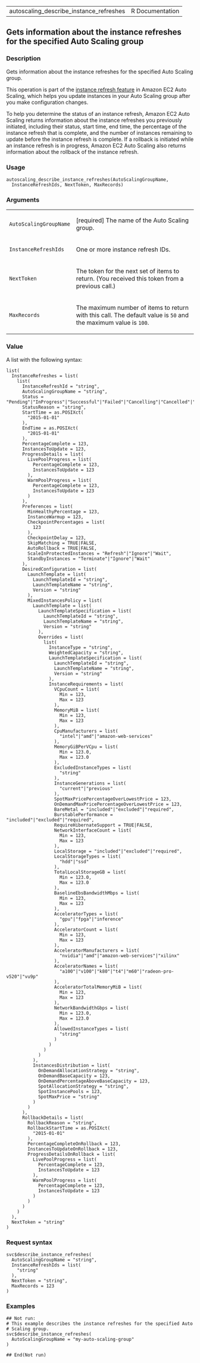 <table style="width: 100%;">
<tbody>
<tr class="odd">
<td>autoscaling_describe_instance_refreshes</td>
<td style="text-align: right;">R Documentation</td>
</tr>
</tbody>
</table>

## Gets information about the instance refreshes for the specified Auto Scaling group

### Description

Gets information about the instance refreshes for the specified Auto
Scaling group.

This operation is part of the [instance refresh
feature](https://docs.aws.amazon.com/autoscaling/ec2/userguide/asg-instance-refresh.html)
in Amazon EC2 Auto Scaling, which helps you update instances in your
Auto Scaling group after you make configuration changes.

To help you determine the status of an instance refresh, Amazon EC2 Auto
Scaling returns information about the instance refreshes you previously
initiated, including their status, start time, end time, the percentage
of the instance refresh that is complete, and the number of instances
remaining to update before the instance refresh is complete. If a
rollback is initiated while an instance refresh is in progress, Amazon
EC2 Auto Scaling also returns information about the rollback of the
instance refresh.

### Usage

    autoscaling_describe_instance_refreshes(AutoScalingGroupName,
      InstanceRefreshIds, NextToken, MaxRecords)

### Arguments

<table>
<colgroup>
<col style="width: 35%" />
<col style="width: 65%" />
</colgroup>
<tbody>
<tr class="odd">
<td><code
id="autoscaling_describe_instance_refreshes_:_AutoScalingGroupName">AutoScalingGroupName</code></td>
<td><p>[required] The name of the Auto Scaling group.</p></td>
</tr>
<tr class="even">
<td><code
id="autoscaling_describe_instance_refreshes_:_InstanceRefreshIds">InstanceRefreshIds</code></td>
<td><p>One or more instance refresh IDs.</p></td>
</tr>
<tr class="odd">
<td><code
id="autoscaling_describe_instance_refreshes_:_NextToken">NextToken</code></td>
<td><p>The token for the next set of items to return. (You received this
token from a previous call.)</p></td>
</tr>
<tr class="even">
<td><code
id="autoscaling_describe_instance_refreshes_:_MaxRecords">MaxRecords</code></td>
<td><p>The maximum number of items to return with this call. The default
value is <code>50</code> and the maximum value is
<code>100</code>.</p></td>
</tr>
</tbody>
</table>

### Value

A list with the following syntax:

    list(
      InstanceRefreshes = list(
        list(
          InstanceRefreshId = "string",
          AutoScalingGroupName = "string",
          Status = "Pending"|"InProgress"|"Successful"|"Failed"|"Cancelling"|"Cancelled"|"RollbackInProgress"|"RollbackFailed"|"RollbackSuccessful",
          StatusReason = "string",
          StartTime = as.POSIXct(
            "2015-01-01"
          ),
          EndTime = as.POSIXct(
            "2015-01-01"
          ),
          PercentageComplete = 123,
          InstancesToUpdate = 123,
          ProgressDetails = list(
            LivePoolProgress = list(
              PercentageComplete = 123,
              InstancesToUpdate = 123
            ),
            WarmPoolProgress = list(
              PercentageComplete = 123,
              InstancesToUpdate = 123
            )
          ),
          Preferences = list(
            MinHealthyPercentage = 123,
            InstanceWarmup = 123,
            CheckpointPercentages = list(
              123
            ),
            CheckpointDelay = 123,
            SkipMatching = TRUE|FALSE,
            AutoRollback = TRUE|FALSE,
            ScaleInProtectedInstances = "Refresh"|"Ignore"|"Wait",
            StandbyInstances = "Terminate"|"Ignore"|"Wait"
          ),
          DesiredConfiguration = list(
            LaunchTemplate = list(
              LaunchTemplateId = "string",
              LaunchTemplateName = "string",
              Version = "string"
            ),
            MixedInstancesPolicy = list(
              LaunchTemplate = list(
                LaunchTemplateSpecification = list(
                  LaunchTemplateId = "string",
                  LaunchTemplateName = "string",
                  Version = "string"
                ),
                Overrides = list(
                  list(
                    InstanceType = "string",
                    WeightedCapacity = "string",
                    LaunchTemplateSpecification = list(
                      LaunchTemplateId = "string",
                      LaunchTemplateName = "string",
                      Version = "string"
                    ),
                    InstanceRequirements = list(
                      VCpuCount = list(
                        Min = 123,
                        Max = 123
                      ),
                      MemoryMiB = list(
                        Min = 123,
                        Max = 123
                      ),
                      CpuManufacturers = list(
                        "intel"|"amd"|"amazon-web-services"
                      ),
                      MemoryGiBPerVCpu = list(
                        Min = 123.0,
                        Max = 123.0
                      ),
                      ExcludedInstanceTypes = list(
                        "string"
                      ),
                      InstanceGenerations = list(
                        "current"|"previous"
                      ),
                      SpotMaxPricePercentageOverLowestPrice = 123,
                      OnDemandMaxPricePercentageOverLowestPrice = 123,
                      BareMetal = "included"|"excluded"|"required",
                      BurstablePerformance = "included"|"excluded"|"required",
                      RequireHibernateSupport = TRUE|FALSE,
                      NetworkInterfaceCount = list(
                        Min = 123,
                        Max = 123
                      ),
                      LocalStorage = "included"|"excluded"|"required",
                      LocalStorageTypes = list(
                        "hdd"|"ssd"
                      ),
                      TotalLocalStorageGB = list(
                        Min = 123.0,
                        Max = 123.0
                      ),
                      BaselineEbsBandwidthMbps = list(
                        Min = 123,
                        Max = 123
                      ),
                      AcceleratorTypes = list(
                        "gpu"|"fpga"|"inference"
                      ),
                      AcceleratorCount = list(
                        Min = 123,
                        Max = 123
                      ),
                      AcceleratorManufacturers = list(
                        "nvidia"|"amd"|"amazon-web-services"|"xilinx"
                      ),
                      AcceleratorNames = list(
                        "a100"|"v100"|"k80"|"t4"|"m60"|"radeon-pro-v520"|"vu9p"
                      ),
                      AcceleratorTotalMemoryMiB = list(
                        Min = 123,
                        Max = 123
                      ),
                      NetworkBandwidthGbps = list(
                        Min = 123.0,
                        Max = 123.0
                      ),
                      AllowedInstanceTypes = list(
                        "string"
                      )
                    )
                  )
                )
              ),
              InstancesDistribution = list(
                OnDemandAllocationStrategy = "string",
                OnDemandBaseCapacity = 123,
                OnDemandPercentageAboveBaseCapacity = 123,
                SpotAllocationStrategy = "string",
                SpotInstancePools = 123,
                SpotMaxPrice = "string"
              )
            )
          ),
          RollbackDetails = list(
            RollbackReason = "string",
            RollbackStartTime = as.POSIXct(
              "2015-01-01"
            ),
            PercentageCompleteOnRollback = 123,
            InstancesToUpdateOnRollback = 123,
            ProgressDetailsOnRollback = list(
              LivePoolProgress = list(
                PercentageComplete = 123,
                InstancesToUpdate = 123
              ),
              WarmPoolProgress = list(
                PercentageComplete = 123,
                InstancesToUpdate = 123
              )
            )
          )
        )
      ),
      NextToken = "string"
    )

### Request syntax

    svc$describe_instance_refreshes(
      AutoScalingGroupName = "string",
      InstanceRefreshIds = list(
        "string"
      ),
      NextToken = "string",
      MaxRecords = 123
    )

### Examples

    ## Not run: 
    # This example describes the instance refreshes for the specified Auto
    # Scaling group.
    svc$describe_instance_refreshes(
      AutoScalingGroupName = "my-auto-scaling-group"
    )

    ## End(Not run)
